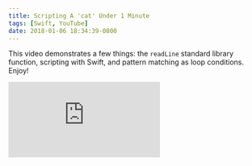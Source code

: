 ```yaml
---
title: Scripting A 'cat' Under 1 Minute
tags: [Swift, YouTube]
date: 2018-01-06 18:34:39-0800
---
```


This video demonstrates a few things: the `readLine` standard library function, scripting with Swift, and
pattern matching as loop conditions. Enjoy!
<div class="video-container">
    <iframe src="https://www.youtube.com/embed/8rAqzvChbak" frameborder="0" gesture="media" allow="encrypted-media" allowfullscreen></iframe>
</div>
